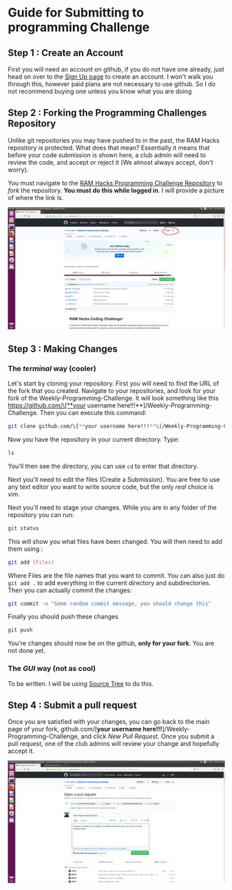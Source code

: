 # Guide for Submitting to programming Challenge

## Step 1 : Create an Account

First you will need an account on github, if you do not have one already, just head on over to the [Sign Up page](https://github.com/join) to create an account. I won't walk you through this, however paid plans are not necessary to use github. So I do not recommend buying one unless you know what you are doing

## Step 2 : Forking the Programming Challenges Repository

Unlike git repositories you may have pushed to in the past, the RAM Hacks repository is protected. What does that mean? Essentially it means that before your code submission is shown here, a club admin will need to review the code, and accept or reject it (We almost always accept, don't worry).

You must navigate to the [RAM Hacks Programming Challenge Repository](https://github.com/ram-hacks/Weekly-Programming-Challenge) to *fork* the repository. **You must do this while logged in**. I will provide a picture of where the link is. 

![Fork Button](Step2.png)

## Step 3 : Making Changes

### The *terminal* way (cooler)

Let's start by cloning your repository. First you will need to find the URL of the fork that you created. Navigate to your repositories, and look for your fork of the Weekly-Programming-Challenge. It will look something like this https://github.com/\[**your username here!!!**\]/Weekly-Programming-Challenge. Then you can execute this command:

``` bash
git clone github.com/\[**your username here!!!**\]/Weekly-Programming-Challenge
```

Now you have the repository in your current directory. Type:

``` bash
ls
```

You'll then see the directory, you can use `cd` to enter that directory.

Next you'll need to edit the files (Create a Submission). You are free to use any text editor you want to write source code, but the only *real* choice is vim.

Next you'll need to stage your changes. While you are in any folder of the repository you can run:

``` bash
git status
```

This will show you what files have been changed. You will then need to add them using :

``` bash
git add [Files]
```

Where Files are the file names that you want to commit. You can also just do `git add .` to add everything in the current directory and subdirectories. Then you can actually commit the changes:

``` bash
git commit -m "Some random commit message, you should change this"
```

Finally you should push these changes

``` bash
git push
```

You're changes should now be on the github, **only for your fork**. You are not done yet.

### The *GUI* way (not as cool)

To be written. I will be using [Source Tree](https://www.sourcetreeapp.com/) to do this.

## Step 4 : Submit a pull request

Once you are satisfied with your changes, you can go back to the main page of your fork, github.com/\[**your username here!!!**\]/Weekly-Programming-Challenge, and click *New Pull Request*. Once you submit a pull request, one of the club admins will review your change and hopefully accept it.

![Example PR](Step4.png)
